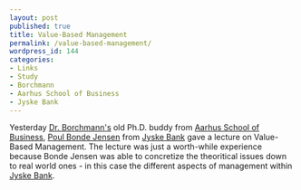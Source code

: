 ```yaml
---
layout: post
published: true
title: Value-Based Management
permalink: /value-based-management/
wordpress_id: 144
categories:
- Links
- Study
- Borchmann
- Aarhus School of Business
- Jyske Bank
---
```

Yesterday <a href="http://personprofil.aau.dk/102862">Dr. Borchmann's</a> old Ph.D. buddy from <a href="http://bss.au.dk/">Aarhus School of Business</a>, <a href="http://www.jyskebank.dk/wps/portal/jfo/kontakt/afdelingsinfo?departmentid=13710">Poul Bonde Jensen</a> from <a href="http://www.jyskebank.dk/wps/portal/jfo/forside">Jyske Bank</a> gave a lecture on Value-Based Management. The lecture was just a worth-while experience because Bonde Jensen was able to concretize the theoritical issues down to real world ones - in this case the different aspects of management within <a href="http://www.jyskebank.dk/wps/portal/jfo/forside">Jyske Bank</a>.

